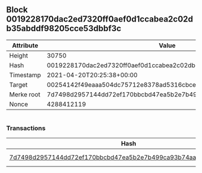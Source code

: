 ## Block 0019228170dac2ed7320ff0aef0d1ccabea2c02db35abddf98205cce53dbbf3c

Attribute | Value
--- | ---
Height | 30750
Hash | 0019228170dac2ed7320ff0aef0d1ccabea2c02db35abddf98205cce53dbbf3c
Timestamp | 2021-04-20T20:25:38+00:00
Target | 00254142f49eaaa504dc75712e8378ad5316cbcead634704b3734b6271167cc4
Merke root | 7d7498d2957144dd72ef170bbcbd47ea5b2e7b499ca93b74aa75112fa8c98284
Nonce | 4288412119

```

```

### Transactions

Hash | Amount
--- | ---
[7d7498d2957144dd72ef170bbcbd47ea5b2e7b499ca93b74aa75112fa8c98284](7d7498d2957144dd72ef170bbcbd47ea5b2e7b499ca93b74aa75112fa8c98284.md) | 10.00000000 SKEPTI 
